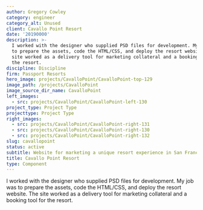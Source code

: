 ```yaml
---
author: Gregory Cowley
category: engineer
category_alt: Unused
client: Cavallo Point Resort
date: '20190000'
description: >-
  I worked with the designer who supplied PSD files for development. My job was
  to prepare the assets, code the HTML/CSS, and deploy the resort website. The
  site worked as a delivery tool for marketing collateral and a booking tool for
  the resort.
discipline: Discipline
firm: Passport Resorts
hero_image: projects/CavalloPoint/CavalloPoint-top-129
image_path: /projects/CavalloPoint
image_source_dir_name: CavalloPoint
left_images:
  - src: projects/CavalloPoint/CavalloPoint-left-130
project_type: Project Type
projecttype: Project Type
right_images:
  - src: projects/CavalloPoint/CavalloPoint-right-131
  - src: projects/CavalloPoint/CavalloPoint-right-130
  - src: projects/CavalloPoint/CavalloPoint-right-132
slug: cavallopoint
status: active
subtitle: Website for marketing a unique resort experience in San Francisco.
title: Cavallo Point Resort
type: Component
---
```

I worked with the designer who supplied PSD files for development. My job was to prepare the assets, code the HTML/CSS, and deploy the resort website. The site worked as a delivery tool for marketing collateral and a booking tool for the resort.

